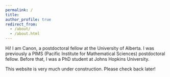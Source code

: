 ```yaml
---
permalink: /
title:
author_profile: true
redirect_from:
  - /about/
  - /about.html
---
```


Hi! I am Canon, a postdoctoral fellow at the University of Alberta. I was previously a PIMS (Pacific Institute for Mathematical Sciences) postdoctoral fellow. Before that, I was a PhD student at Johns Hopkins University.

This website is very much under construction. Please check back later!
